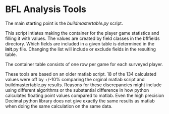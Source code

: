 # BFL Analysis Tools

The main starting point is the *buildmastertable.py* script. 

This script intiates making the container for the player game statistics and filling it with values.
The values are created by field classes in the bflfields directory. Which fields are included
in a given table is determined in the ____init____.py file. Changing the list will include or 
exclude fields in the resulting table.

The container table consists of one row per game for each surveyed player.

These tools are based on an older matlab script. 18 of the 134 calculated values were off by +/-10%
comparing the orginal matlab script and buildmastertable.py results. Reasons for these discrepancies
might include using different algorithms or the substantial difference in how python calculates
floating point values compared to matlab. Even the high precision Decimal python library does not 
give exactly the same results as matlab when doing the same calculation on the same data.
